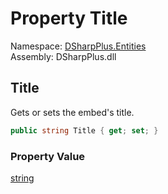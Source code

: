 # Property Title

Namespace: [DSharpPlus.Entities](DSharpPlus.Entities.md)  
Assembly: DSharpPlus.dll

## <a id="DSharpPlus_Entities_DiscordEmbedBuilder_Title"></a>Title

Gets or sets the embed's title.

```csharp
public string Title { get; set; }
```

### Property Value

[string](https://learn.microsoft.com/dotnet/api/system.string)

